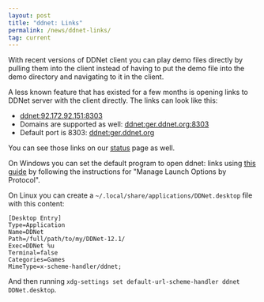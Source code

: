 ```yaml
---
layout: post
title: "ddnet: Links"
permalink: /news/ddnet-links/
tag: current
---
```


With recent versions of DDNet client you can play demo files directly by pulling them into the client instead of having to put the demo file into the demo directory and navigating to it in the client.

A less known feature that has existed for a few months is opening links to DDNet server with the client directly. The links can look like this:

- [ddnet:92.172.92.151:8303](ddnet:95.172.92.151:8303)
- Domains are supported as well: [ddnet:ger.ddnet.org:8303](ddnet:ger.ddnet.org:8303)
- Default port is 8303: [ddnet:ger.ddnet.org](ddnet:ger.ddnet.org)

You can see those links on our [status](https://ddnet.org/status/) page as well.

On Windows you can set the default program to open ddnet: links using [this guide](https://www.howtogeek.com/223144/how-to-set-your-default-apps-in-windows-10/) by following the instructions for "Manage Launch Options by Protocol".

On Linux you can create a `~/.local/share/applications/DDNet.desktop` file with this content:

```
[Desktop Entry]
Type=Application
Name=DDNet
Path=/full/path/to/my/DDNet-12.1/
Exec=DDNet %u
Terminal=false
Categories=Games
MimeType=x-scheme-handler/ddnet;
```

And then running `xdg-settings set default-url-scheme-handler ddnet DDNet.desktop`.

